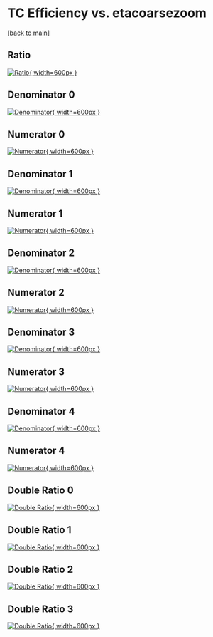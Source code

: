 # TC Efficiency vs. etacoarsezoom

[[back to main](./)]



## Ratio

[![Ratio](../mtv/var/TC_loweta_321_0_eff_etacoarsezoom.png){ width=600px }](../mtv/var/TC_loweta_321_0_eff_etacoarsezoom.pdf)

## Denominator 0

[![Denominator](../mtv/den/TC_loweta_321_0_eff_etacoarsezoom_den0.png){ width=600px }](../mtv/den/TC_loweta_321_0_eff_etacoarsezoom_den0.pdf)

## Numerator 0

[![Numerator](../mtv/num/TC_loweta_321_0_eff_etacoarsezoom_num0.png){ width=600px }](../mtv/num/TC_loweta_321_0_eff_etacoarsezoom_num0.pdf)

## Denominator 1

[![Denominator](../mtv/den/TC_loweta_321_0_eff_etacoarsezoom_den1.png){ width=600px }](../mtv/den/TC_loweta_321_0_eff_etacoarsezoom_den1.pdf)

## Numerator 1

[![Numerator](../mtv/num/TC_loweta_321_0_eff_etacoarsezoom_num1.png){ width=600px }](../mtv/num/TC_loweta_321_0_eff_etacoarsezoom_num1.pdf)

## Denominator 2

[![Denominator](../mtv/den/TC_loweta_321_0_eff_etacoarsezoom_den2.png){ width=600px }](../mtv/den/TC_loweta_321_0_eff_etacoarsezoom_den2.pdf)

## Numerator 2

[![Numerator](../mtv/num/TC_loweta_321_0_eff_etacoarsezoom_num2.png){ width=600px }](../mtv/num/TC_loweta_321_0_eff_etacoarsezoom_num2.pdf)

## Denominator 3

[![Denominator](../mtv/den/TC_loweta_321_0_eff_etacoarsezoom_den3.png){ width=600px }](../mtv/den/TC_loweta_321_0_eff_etacoarsezoom_den3.pdf)

## Numerator 3

[![Numerator](../mtv/num/TC_loweta_321_0_eff_etacoarsezoom_num3.png){ width=600px }](../mtv/num/TC_loweta_321_0_eff_etacoarsezoom_num3.pdf)

## Denominator 4

[![Denominator](../mtv/den/TC_loweta_321_0_eff_etacoarsezoom_den4.png){ width=600px }](../mtv/den/TC_loweta_321_0_eff_etacoarsezoom_den4.pdf)

## Numerator 4

[![Numerator](../mtv/num/TC_loweta_321_0_eff_etacoarsezoom_num4.png){ width=600px }](../mtv/num/TC_loweta_321_0_eff_etacoarsezoom_num4.pdf)

## Double Ratio 0

[![Double Ratio](../mtv/ratio/TC_loweta_321_0_eff_etacoarsezoom_ratio0.png){ width=600px }](../mtv/ratio/TC_loweta_321_0_eff_etacoarsezoom_ratio0.pdf)

## Double Ratio 1

[![Double Ratio](../mtv/ratio/TC_loweta_321_0_eff_etacoarsezoom_ratio1.png){ width=600px }](../mtv/ratio/TC_loweta_321_0_eff_etacoarsezoom_ratio1.pdf)

## Double Ratio 2

[![Double Ratio](../mtv/ratio/TC_loweta_321_0_eff_etacoarsezoom_ratio2.png){ width=600px }](../mtv/ratio/TC_loweta_321_0_eff_etacoarsezoom_ratio2.pdf)

## Double Ratio 3

[![Double Ratio](../mtv/ratio/TC_loweta_321_0_eff_etacoarsezoom_ratio3.png){ width=600px }](../mtv/ratio/TC_loweta_321_0_eff_etacoarsezoom_ratio3.pdf)

